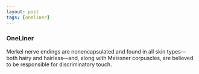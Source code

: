 ```yaml
---
layout: post
tags: [oneliner]
---
```



### OneLiner

Merkel nerve endings are nonencapsulated and found in all skin types—both hairy and hairless—and, along with Meissner corpuscles, are believed to be responsible for discriminatory touch.
